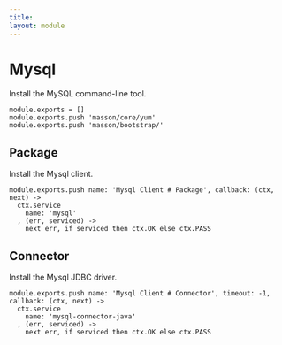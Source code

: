 ```yaml
---
title: 
layout: module
---
```


# Mysql

Install the MySQL command-line tool.

    module.exports = []
    module.exports.push 'masson/core/yum'
    module.exports.push 'masson/bootstrap/'

## Package

Install the Mysql client.

    module.exports.push name: 'Mysql Client # Package', callback: (ctx, next) ->
      ctx.service
        name: 'mysql'
      , (err, serviced) ->
        next err, if serviced then ctx.OK else ctx.PASS

## Connector

Install the Mysql JDBC driver.

    module.exports.push name: 'Mysql Client # Connector', timeout: -1, callback: (ctx, next) ->
      ctx.service
        name: 'mysql-connector-java'
      , (err, serviced) ->
        next err, if serviced then ctx.OK else ctx.PASS



